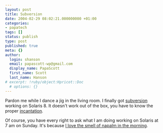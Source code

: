 ```yaml
---
layout: post
title: Subversion
date: 2004-02-29 08:02:21.000000000 +01:00
categories:
- papatech
tags: []
status: publish
type: post
published: true
meta: {}
author:
  login: shanson
  email: papascott-wp@gmail.com
  display_name: PapaScott
  first_name: Scott
  last_name: Hanson
# excerpt: !ruby/object:Hpricot::Doc
  # options: {}
---
```

<p>Pardon me while I dance a jig in the living room. I finally got <a title="a compelling replacement for CVS" href="http://subversion.tigris.org/">subversion</a> working on Solaris 8. It doesn't work out of the box, you have to know the proper <a title="subversion dev: Solaris report: svn 0.37 success on sparc solaris 8" href="http://subversion.tigris.org/servlets/ReadMsg?list=dev&msgNo=57624">incantation</a>.</p>
<p>Of course, you have every right to ask what I am doing working on Solaris at 7 am on Sunday. It's because <a title="BBC: 'Napalm' speech tops movie poll" href="http://news.bbc.co.uk/1/hi/entertainment/film/3362603.stm">I love the smell of napalm in the morning</a>.</p>
